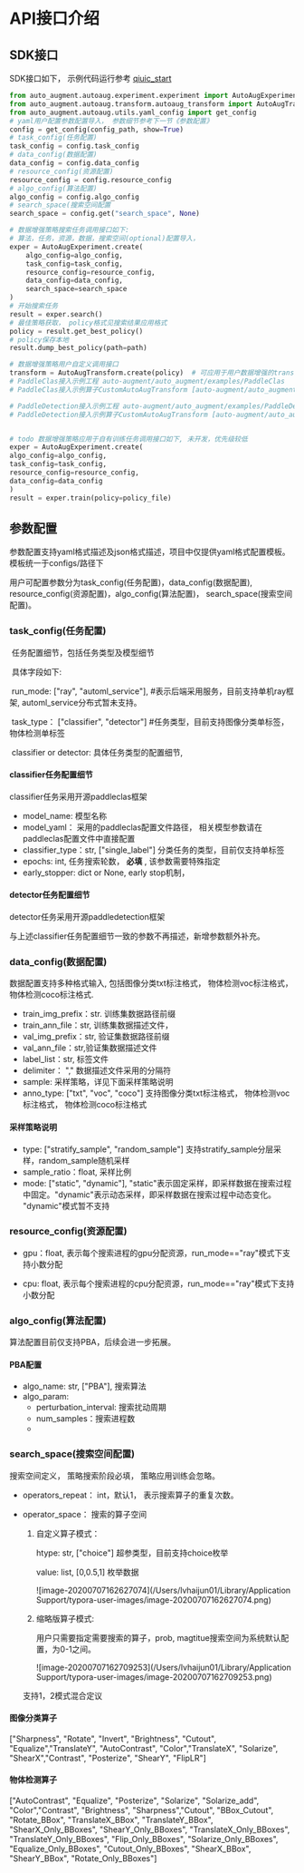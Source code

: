 

API接口介绍
===



## SDK接口

SDK接口如下， 示例代码运行参考 [qiuic_start](./quick_start.md)

```python
from auto_augment.autoaug.experiment.experiment import AutoAugExperiment
from auto_augment.autoaug.transform.autoaug_transform import AutoAugTransform
from auto_augment.autoaug.utils.yaml_config import get_config
# yaml用户配置参数配置导入， 参数细节参考下一节《参数配置》
config = get_config(config_path, show=True)
# task_config(任务配置)
task_config = config.task_config
# data_config(数据配置)
data_config = config.data_config
# resource_config(资源配置)
resource_config = config.resource_config
# algo_config(算法配置)
algo_config = config.algo_config
# search_space(搜索空间配置
search_space = config.get("search_space", None)

# 数据增强策略搜索任务调用接口如下:
# 算法，任务，资源，数据，搜索空间(optional)配置导入，
exper = AutoAugExperiment.create(
    algo_config=algo_config,
    task_config=task_config,
    resource_config=resource_config,
    data_config=data_config,
    search_space=search_space
) 
# 开始搜索任务
result = exper.search()  
# 最佳策略获取， policy格式见搜索结果应用格式  
policy = result.get_best_policy()  
# policy保存本地
result.dump_best_policy(path=path) 

# 数据增强策略用户自定义调用接口
transform = AutoAugTransform.create(policy)  # 可应用于用户数据增强的transform接口
# PaddleClas接入示例工程 auto-augment/auto_augment/examples/PaddleClas
# PaddleClas接入示例算子CustomAutoAugTransform [auto-augment/auto_augment/examples/PaddleClas/code/ppcls_utils/operators.py] 

# PaddleDetection接入示例工程 auto-augment/auto_augment/examples/PaddleDetection
# PaddleDetection接入示例算子CustomAutoAugTransform [auto-augment/auto_augment/examples/PaddleDetection/code/ppdet_utils/transform_utils.py]


# todo 数据增强策略应用于自有训练任务调用接口如下, 未开发，优先级较低
exper = AutoAugExperiment.create(
algo_config=algo_config,
task_config=task_config,
resource_config=resource_config,
data_config=data_config
)
result = exper.train(policy=policy_file) 


```



## 参数配置

参数配置支持yaml格式描述及json格式描述，项目中仅提供yaml格式配置模板。模板统一于configs/路径下

用户可配置参数分为task_config(任务配置)，data_config(数据配置), resource_config(资源配置)，algo_config(算法配置)， search_space(搜索空间配置)。

### task_config(任务配置)

​	任务配置细节，包括任务类型及模型细节

​	具体字段如下:

​	run_mode: ["ray", "automl_service"],  #表示后端采用服务，目前支持单机ray框架, automl_service分布式暂未支持。

​	task_type： ["classifier", "detector"] #任务类型，目前支持图像分类单标签，物体检测单标签

​	classifier or detector: 具体任务类型的配置细节,

#### classifier任务配置细节

classifier任务采用开源paddleclas框架

- model_name: 模型名称
- model_yaml： 采用的paddleclas配置文件路径， 相关模型参数请在paddleclas配置文件中直接配置
- classifier_type：str, ["single_label"] 分类任务的类型，目前仅支持单标签
- epochs: int, 任务搜索轮数， **必填** , 该参数需要特殊指定
- early_stopper:  dict or None, early stop机制，

#### detector任务配置细节

detector任务采用开源paddledetection框架

与上述classifier任务配置细节一致的参数不再描述，新增参数额外补充。



### data_config(数据配置)

数据配置支持多种格式输入, 包括图像分类txt标注格式， 物体检测voc标注格式， 物体检测coco标注格式.

- train_img_prefix：str. 训练集数据路径前缀
- train_ann_file：str, 训练集数据描述文件， 
- val_img_prefix：str, 验证集数据路径前缀
- val_ann_file：str,验证集数据描述文件
- label_list：str, 标签文件
- delimiter： ","  数据描述文件采用的分隔符
- sample: 采样策略，详见下面采样策略说明
- anno_type: ["txt", "voc", "coco"] 支持图像分类txt标注格式， 物体检测voc标注格式， 物体检测coco标注格式

#### 采样策略说明
- type: ["stratify_sample", "random_sample"] 支持stratify_sample分层采样，random_sample随机采样
- sample_ratio：float, 采样比例
- mode: ["static", "dynamic"],  "static"表示固定采样，即采样数据在搜索过程中固定。"dynamic"表示动态采样，即采样数据在搜索过程中动态变化。 "dynamic"模式暂不支持

  
### resource_config(资源配置)
- gpu：float, 表示每个搜索进程的gpu分配资源，run_mode=="ray"模式下支持小数分配

- cpu:  float, 表示每个搜索进程的cpu分配资源，run_mode=="ray"模式下支持小数分配

  

### algo_config(算法配置)
算法配置目前仅支持PBA，后续会进一步拓展。
#### PBA配置
- algo_name: str, ["PBA"], 搜索算法
- algo_param:
   - perturbation_interval: 搜索扰动周期
   - num_samples：搜索进程数
   - 

### search_space(搜索空间配置)

搜索空间定义， 策略搜索阶段必填， 策略应用训练会忽略。

- operators_repeat： int，默认1， 表示搜索算子的重复次数。

- operator_space： 搜索的算子空间

   1. 自定义算子模式：

      htype: str, ["choice"] 超参类型，目前支持choice枚举

      value: list, [0,0.5,1] 枚举数据

      ![image-20200707162627074](/Users/lvhaijun01/Library/Application Support/typora-user-images/image-20200707162627074.png)

   2. 缩略版算子模式:

      用户只需要指定需要搜索的算子，prob, magtitue搜索空间为系统默认配置，为0-1之间。

      ![image-20200707162709253](/Users/lvhaijun01/Library/Application Support/typora-user-images/image-20200707162709253.png)

   支持1，2模式混合定议

      
#### 图像分类算子
["Sharpness", "Rotate", "Invert", "Brightness", "Cutout", "Equalize","TranslateY", "AutoContrast", "Color","TranslateX", "Solarize", "ShearX","Contrast", "Posterize", "ShearY", "FlipLR"]

#### 物体检测算子
["AutoContrast", "Equalize", "Posterize", "Solarize", "Solarize_add", "Color","Contrast", "Brightness", "Sharpness","Cutout", "BBox_Cutout", "Rotate_BBox", "TranslateX_BBox", "TranslateY_BBox", "ShearX_Only_BBoxes", "ShearY_Only_BBoxes", "TranslateX_Only_BBoxes", "TranslateY_Only_BBoxes", "Flip_Only_BBoxes", "Solarize_Only_BBoxes", "Equalize_Only_BBoxes", "Cutout_Only_BBoxes", "ShearX_BBox", "ShearY_BBox", "Rotate_Only_BBoxes"]


